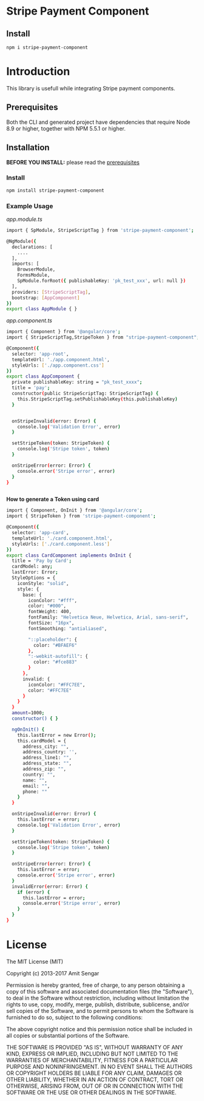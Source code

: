 # Stripe Payment Component

## Install
`npm i stripe-payment-component`


# Introduction
This library is usefull while integrating Stripe payment components.
## Prerequisites

Both the CLI and generated project have dependencies that require Node 8.9 or higher, together
with NPM 5.5.1 or higher.


## Installation

**BEFORE YOU INSTALL:** please read the [prerequisites](#prerequisites)

### Install 
```bash
npm install stripe-payment-component
```

### Example Usage
*app.module.ts*

```bash 
import { SpModule, StripeScriptTag } from 'stripe-payment-component';

@NgModule({
  declarations: [
    ....
  ],
  imports: [
    BrowserModule,
    FormsModule,
    SpModule.forRoot({ publishableKey: 'pk_test_xxx', url: null })
  ],
  providers: [StripeScriptTag],
  bootstrap: [AppComponent]
})
export class AppModule { }
```
*app.component.ts*
```bash
import { Component } from '@angular/core';
import { StripeScriptTag,StripeToken } from "stripe-payment-component";

@Component({
  selector: 'app-root',
  templateUrl: './app.component.html',
  styleUrls: ['./app.component.css']
})
export class AppComponent {
  private publishableKey: string = "pk_test_xxxx";
  title = 'pay';
  constructor(public StripeScriptTag: StripeScriptTag) {
    this.StripeScriptTag.setPublishableKey(this.publishableKey)
  }


  onStripeInvalid(error: Error) {
    console.log('Validation Error', error)
  }

  setStripeToken(token: StripeToken) {
    console.log('Stripe token', token)
  }

  onStripeError(error: Error) {
    console.error('Stripe error', error)
  }
}



```

**How to generate a Token using card**
```bash
import { Component, OnInit } from '@angular/core';
import { StripeToken } from 'stripe-payment-component';

@Component({
  selector: 'app-card',
  templateUrl: './card.component.html',
  styleUrls: ['./card.component.less']
})
export class CardComponent implements OnInit {
  title = 'Pay by Card';
  cardModel: any;
  lastError: Error;
  StyleOptions = {
    iconStyle: "solid",
    style: {
      base: {
        iconColor: "#fff",
        color: "#000",
        fontWeight: 400,
        fontFamily: "Helvetica Neue, Helvetica, Arial, sans-serif",
        fontSize: "16px",
        fontSmoothing: "antialiased",

        "::placeholder": {
          color: "#BFAEF6"
        },
        ":-webkit-autofill": {
          color: "#fce883"
        }
      },
      invalid: {
        iconColor: "#FFC7EE",
        color: "#FFC7EE"
      }
    }
  }
  amount=1000;
  constructor() { }

  ngOnInit() {
    this.lastError = new Error();
    this.cardModel = {
      address_city: "",
      address_country: '',
      address_line1: "",
      address_state: "",
      address_zip: "",
      country: "",
      name: "",
      email: "",
      phone: ""
    }
  }

  onStripeInvalid(error: Error) {
    this.lastError = error;
    console.log('Validation Error', error)
  }

  setStripeToken(token: StripeToken) {
    console.log('Stripe token', token)
  }

  onStripeError(error: Error) {
    this.lastError = error;
    console.error('Stripe error', error)
  }
  invalidError(error: Error) {
    if (error) {
      this.lastError = error;
      console.error('Stripe error', error)
    }
  }
}


```


# License

The MIT License (MIT)

Copyright (c) 2013-2017 Amit Sengar

Permission is hereby granted, free of charge, to any person obtaining a copy
of this software and associated documentation files (the "Software"), to deal
in the Software without restriction, including without limitation the rights
to use, copy, modify, merge, publish, distribute, sublicense, and/or sell
copies of the Software, and to permit persons to whom the Software is
furnished to do so, subject to the following conditions:

The above copyright notice and this permission notice shall be included in
all copies or substantial portions of the Software.

THE SOFTWARE IS PROVIDED "AS IS", WITHOUT WARRANTY OF ANY KIND, EXPRESS OR
IMPLIED, INCLUDING BUT NOT LIMITED TO THE WARRANTIES OF MERCHANTABILITY,
FITNESS FOR A PARTICULAR PURPOSE AND NONINFRINGEMENT.  IN NO EVENT SHALL THE
AUTHORS OR COPYRIGHT HOLDERS BE LIABLE FOR ANY CLAIM, DAMAGES OR OTHER
LIABILITY, WHETHER IN AN ACTION OF CONTRACT, TORT OR OTHERWISE, ARISING FROM,
OUT OF OR IN CONNECTION WITH THE SOFTWARE OR THE USE OR OTHER DEALINGS IN
THE SOFTWARE.
